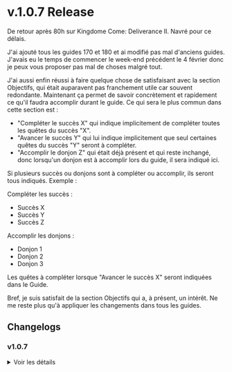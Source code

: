 # v.1.0.7 Release
De retour après 80h sur Kingdome Come: Deliverance II. Navré pour ce délais.

J'ai ajouté tous les guides 170 et 180 et ai modifié pas mal d'anciens guides. J'avais eu le temps de commencer le week-end précédent le 4 février donc je peux vous proposer pas mal de choses malgré tout.

J'ai aussi enfin réussi à faire quelque chose de satisfaisant avec la section Objectifs, qui était auparavent pas franchement utile car souvent redondante.
Maintenant ça permet de savoir concrètement et rapidement ce qu'il faudra accomplir durant le guide. Ce qui sera le plus commun dans cette section est :
  - "Compléter le succès X" qui indique implicitement de compléter toutes les quêtes du succès "X".
  - "Avancer le succès Y" qui lui indique implicitement que seul certaines quêtes du succès "Y" seront à compléter.
  - "Accomplir le donjon Z" qui était déjà présent et qui reste inchangé, donc lorsqu'un donjon est à accomplir lors du guide, il sera indiqué ici.

Si plusieurs succès ou donjons sont à compléter ou accomplir, ils seront tous indiqués. Exemple :

Compléter les succès :
- Succès X
- Succès Y
- Succès Z

Accomplir les donjons :
- Donjon 1
- Donjon 2
- Donjon 3

Les quêtes à compléter lorsque "Avancer le succès X" seront indiquées dans le Guide.

Bref, je suis satisfait de la section Objectifs qui a, à présent, un intérêt. Ne me reste plus qu'à appliquer les changements dans tous les guides.


## Changelogs

### v1.0.7

<details>
<summary>Voir les détails</summary>


## Guides


### Modifications
Beaucoup de modifications.

<details>
<summary>Voir les détails</summary>

- À travers le Krosmoz 
  - Correction du titre du guide "A" -> "À".
  - Uniformisation de la section Objectifs.
  - Ajout d'explications quant à la quête "Du rire en barre".
- Faire le kéké
  - Uniformisation.
  - Ajout d'un lien vers DofusDB pour les Poils de Kerubim.
- Amakna : Premières quêtes
  - Retrait de la section Informations importantes
  - Ajout d'un paragraphe de directives.
  - Ajout d'un lien vers DofusDB pour les Pelles de Boisailles
  - Modifications des Objectifs
- Captain Amakna : À la poursuite des Vilaines
  - Correction du titre du guide "A" -> "À".
  - Uniformisation global.
  - Ajout d'un lien vers DofusDB pour les Étoffes Mystérieuses.
  - Éclaircissement des directives.
- Sufokia : Le bon air de la mer d'Asse - Début
  - Uniformisation global.
  - Ajout d'un lien DofusDB vers les Étoiles de la Mer d'Asse.
  - Ajout d'un paragraphe sur la quête Des étoiles dans l'estomac.
  - Amélioration des directives.
- Choix de l'alignement
  - Légère amélioration de la section Pourquoi s'aligner.
- Rush Donjons - 1
  - Uniformisation de Objectifs
  - Éclaircissement des directives.
- Pandala : Introduction aux Dofus
  - Ajout du succès Partie prise pour la quête Intrusion chez les wabbits.
  - Ajout d'un objectif pour Mortelle randonnée et Partie prise.
  - Ajout d'une section pour Partie prise et modifications des paragraphes existant pour le prendre en compte.
  - Retrait d'un objectif.
  - Uniformisation de la section Informations importantes.
- Sidimote : Les landes mortes - Début
  - Ajout de liens DofusDB pour les potions Breuvage d'Erazal et le monstre Vampire Omane.
- Le Campement des Bworks et Gobelins
  - Améliorations des Objectifs
  - Ajout de liens DofusDB pour les Bière bwork et DPLN pour le sort commun Foudroiement de Grunob.
- Rush Donjons - 2 
  - Uniformisation de Objectifs
- Archipel de Valonia - Albuera
  - Retrait d'un objectif.
  - Ajout de la position du bateau pour se rendre sur l'archipel.
  - Uniformisation de Informations importantes.
- Dofus Ocre : L'Éternelle Moisson
  - Ajout du succès Service de dépannage. (Fait lors de la précédente MàJ)
- Ocre d'Ambre - Akadémie des Gobs & Grotte Hesque
  - Uniformisation des Objectifs.
  - Uniformisation de la rédaction du Guide.
- Ile de Moon : Territoire Kanniboule
  - Uniformisation des Objectifs.
  - Uniformisation de Informations importantes.
  - Ajout de liens DofusBook vers la Panoplie Tortue, Caracoiffe. DofusDB vers la ressource Bananagrume. DPLN vers le sort Kannibulle.
  - Ajout d'un paragraphe sur le succès Donjons avancés.
  - Uniformisation de la rédaction du Guide.
- Quêtes d'alignement : 20 + Ordre 1 (Bonta)
  - Correction d'une faute sur le numéro de la quête Le Tabi d'Amayiro qui était 20 alors que c'est la 19.
  - Ajout de directives pour la quête 20 Le fantôme de Tsog.
  - Modification du titre du paragraphe "Ordre" en "À vos Ordres !" & Mention de complétion de la quête d'Ordre.
  - Ajout du succès Mot d'Ordre au guide et de directives le concernant.
  - Uniformisation de la section Objectifs.
- Quêtes d'alignement : 20 + Ordre 1 (Brâkmar)
  - Modification du titre du paragraphe "Ordre" en "À vos Ordres !" & Mention de complétion de la quête d'Ordre.
  - Ajout du succès Mot d'Ordre au guide et de directives le concernant.
  - Légère modification des directives pour la quête 20.
  - Uniformisation de la section Objectifs.
- Dofus Cawotte - 1 - Wa Wabbit
  - Amélioration de la section Objectifs
  - Uniformisation de la rédaction du Guide.
  - Ajout d'un paragraphe sur les raccourcis ajoutés avec Dofus 3.
- Rush Donjons - 4 - Gélaxième dimension
  - Uniformisation de la rédaction du Guide.
- Sufokia : Le bon air de la mer d'Asse - Fin
  - Uniformisation des sections Objectifs et Guide.
- Rush Donjons - 5 - Épreuve de Draegnerys
  - Uniformisation de la rédation du Guide & Ajout du bon moment pour accomplir le donjon.
- Île d'Otomaï : Les Pirates
  - Amélioration de la section Objectifs
  - Uniformisation de la rédation du Guide & Ajout du bon moment pour accomplir le donjon.
- Quêtes d'alignement : 29
  - Changement de l'alignement du guide en Bonta.
  - Uniformisation de la rédaction du Guide & de la section Objectifs.
  - Les titres des quêtes dans le guide correspondent donc maintenant aux noms des quêtes de Bonta.
- Sidimote : Les landes mortes - Fin
  - Amélioration de la section Informations importantes.
  - Uniformisation de la rédaction du Guide.
- Saharach : la Dune des Ossements
  - Uniformisation de la section Objectifs.
  - Ajout de ressources à prévoir.
  - Améliorations du Guide via l'ajout d'informations manquantes.
  - Ajout d'un lien DofusDB pour la Flûte de Mastodonte.
- Dofus Cawotte - 2 - Wa Wobot
  - Uniformisation de la section Objectifs
  - Uniformisation de la rédaction du Guide.
  - Retrait du paragraphe concernant la quête Intrusion chez les wabbits.
- Montagne des Koalaks : Tout ça pour du kaliptus
  - Uniformisation globale.
  - Ajout de directives concernant le succès l'osmose.
- Île de Moon : Les Pirates du Chouque
  - Uniformisation globale.
  - Ajouts de directives concernants les succès & Amélioration de la directive globale.
- Route des Roulottes : Hurlements de rire
  - Uniformisation globale.
  - Ajout de directives globales.
  - Ajout du bon moment pour accomplir le donjon.
  - Retrait d'un paragraphe d'Informations importantes concernant les quêtes.
  - Ajout de la mention de la complétion du succès Donjons trois point cinq.
- Dofus Ocre : L'Éternelle Moisson
  - Ajout d'un paragraphe sur le Dofus Ocre & Explication de comment l'éternelle moisson fonctionne.
  - Ajout d'un lien DofusDB sur le Dofus Ocre & Un lien vers Metamob.
- Quêtes d'alignement : 40 + Ordre 2 (Bonta)
  - Ajout du succès Ordre du jour au guide et un paragraphe le concernant.
  - Modification des Objectifs.
- Quêtes d'alignement : 41 + Ordre 2 (Brâkmar)
  - Ajout de "+ Ordre 2" au titre.
  - Ajout du succès Ordre du jour au guide et un paragraphe le concernant.


</details>


### Ajouts
- Quêtes d'alignement : 29 (Brâkmar)
- Pandala 2 - Dojo
- Saharach : La gorge des vents hurlants & La cité détruite
- Xelorium Chapitre 2 : XLII
- Frigost - La Crevasse Perge
- Ocre d'Ambre : Quand les esprits s'échauffent
- Pandala : Le Gardien de l'Immaculé
- Ocre d'Ambre : Fin
- Srambad Chapitre 2 : Toxoliath
- Royaume d'Amakna : Les derniers d'entre nous
- Quêtes d'alignement : 85 + Ordre 4 (Bonta)
- Quêtes d'alignement : 85 + Ordre 4 (Brâkmar)
- Frigost - La Crevasse Perge 2
- Bleu Turquoise - 5 / 5 - Troisième Dofus Primordial
- Dofus Ocre - Quatrième Dofus Primordial
- Quatre sur Six : La dernière pierre & Les coûts du sort
- Sidimote : Le double effet Gisgoul
- Sidimote : Les spores, c'est la santé


## Succès

### Modifications
- Le gardien de l'immaculé 
  - Changement de l'ordre d'affichage de deux des quêtes pour refléter le sens de complétion.
- À vos Ordres !
  - Correction du titre "A" -> "À" & "ordres!" -> "Ordres !".
- Mot d'Ordre
  - Correction du titre "ordre" -> "Ordre".
- La fin de l'éternité
  - Ajout de l'icone "prévoir" capture.
- Jusqu'à nouvel Ordre
  - Correction du titre "ordre" -> "Ordre".


### Ajouts
- Slip ou caleçon


## Quêtes

### Ajouts 
- Chaud du S.L.I.P.






# v.1.0.6 Release
Comme j'ai pu me concentrer sur la rédaction cette semaine, j'ai bien avancer et voilà donc tous les guides de niveau 140, 150 et 160.

À vu de nez je dirais qu'il me reste 3 semaines de travail pour finir la rédaction de ce qu'il manque, maintenant pas sûr que ce soit fini dans ce délai avec la sortie de Kingdome Come : Deliverance II qui arrive... Je vais faire de mon mieux, promis.

Ensuite j'ai réutilisé les premiers guides pour test un perso et je me suis me rendu compte qu'ils pourraient être améliorés, une nouvelle fois, avec plus de directives pour faciliter la compréhension. Comme c'est le cas dans mes dernières rédactions où j'ai pas eu le choix vu le casse tête des guides Frigost et Pandala...
J'ai d'ailleurs eu le temps de commencer à les améliorer.


## Changelogs

### v1.0.6 Release

<details>
<summary>Voir les détails</summary>

## Général

### Modifications
- Le titre du guide est à présent affiché en nom de fenêtre.

### Ajouts
- Ajout des copyrights


## Guides
Les guides 140, 150 et 160 ont été rédigés.

### Modifications
- Mise à jour des titres de certains guides pour correspondre à ceux de Skyzio. Je ne met pas le détail puisque ça concerne des guides qui n'étaient plus visible depuis la 1.0.2
- Frigost : Le Royalmouth
  - Amélioration des instructions globales du guide + du passage du donjon.
  - Ajout de la mention de la quête Antiroyaliste.
  - Correction sur les instructions donnés pour la quête Bienvenue à Frigost.
  - Ajout d'une explication quant au choix concernant la quête Agriculture ou Alchimie.
  - Ajustement des Objectifs.
- Rush Donjons - 1
  - Ajout des donjons à accomplir dans Objectifs
  - Éclaircissement quant au "bon moment" pour accomplir les donjons.
- Pandala : Introduction aux Dofus
  - Ajout de directives quant aux quêtes à compléter.
- Sidimote : Les landes mortes - Début
  - Changement du contenu d'information importantes.
  - Reformatage du guide pour comprendre le titre du succès et ajout de l'ancien contenu d'informations importantes dans le guide + quelques modifications.
- Le Campement des Bworks et Gobelins
  - Reformatage global.
  - Ajout d'un paragraphe de directives.
  - Ajout de la mention du succès Première édition de donjons.
  - Retrait du paragraphe sur le donjon.
- Caniablanca : Exploration des plaines
  - Retrait de la section informations importantes
  - Retrait du paragraphe sur La foire au gobs
  - Modification des Objectifs
- Quêtes d'alignement : 19 (Bonta)
  - Ajout de directives selon le sens d'accomplissement des donjons choisi.
- Rush Donjons - 2
  - Ajout de la mention du Nid du Kwakwa dans Informations importantes.
  - Éclaircissement quant au "bon moment" pour accomplir les donjons.
- Archipel de Valonia - Albuera
  - Reformatage pour uniformiser le style de la rédaction.
- Sufokia : Accéder à l'ile d'Otomaï
  - Reformatage pour uniformiser le style de la rédaction.
  - Ajout de l'objectif "Compléter le succès".
  - Retrait de l'objectif "Sauvegarder les zaaps".
- Dofus Ocre : L'Éternelle Moisson
  - Reformatage pour uniformiser le style de la rédaction.
  - Ajout d'un paragraphe de directives.

### Ajouts
- Frigost : Les Pins Perdus & Le Lac Gelé
- Quêtes d'alignement : 60 + Ordre 3 (Bonta)
- Quêtes d'alignement : 60 + Ordre 3 (Brâkmar)
- Bleu Turquoise - 2 / 5 - Troisième Dofus Primordial
- Royaume d'Amakna : L'art de la langue de bois
- Pandala : Sous des nuages de cendre 
- Frigost - Le Berceau d'Alma
- Bleu Turquoise - 3 / 5 - Troisième Dofus Primordial
- Frigost - Les Larmes d'Ouronigride
- Quêtes d'alignement : 70 (Bonta)
- Quêtes d'alignement : 70 (Brâkmar)
- Forêt Maléfique - Fin
- Otomaï : l'Arbre Hakam
- Bleu Turquoise - 4 / 5 - Troisième Dofus Primordial
- Cania : La Voyageuse Imprudente
- Enutrosor Chapitre 2 : Phossile
- Ecaflipus Chapitre 2 : Ush
- Rush Donjons - 7 - Minotot

### Suppression
- Quêtes de Silvosse - Partie 2
- Rush Donjons - 8
- Tour du Monde - Fin
- Frigost - Le Berceau d'Alma Pt 2


## Succès

### Modifications 
- Les survivants de Frigost
  - Ajout de l'icone à prévoir : Capture.

### Ajouts
- Forage à tout va
- Les carrières de glace


## Quêtes

### Modifications
- GaBuZoMeu
  - Le lien n'était pas celui de la quête.

### Ajouts
- Pêche en eaux gelées
- Il est frais mon pichon
- Hôtel de glace
- La fonte des glaces
- L'ombre et la glace
- Lumière sur l'ombre
- Qu'est-ce qu'on a fait des tuyaux ?
- Lâcher les gaz


</details>




### v1.0.5 Release

<details>
<summary>Voir les détails</summary>

## Général

Plus de détails sur la [refonte de l'installation](#refonte-de-linstallation) plus bas. 

### Modifications
- Refonte total du fichier de configuration de l'application Electron. Et particulièrement l'installation.
- Ajustement de la partie Installation du README.

### Ajouts
- Ajout d'une fenêtre indiquant que l'installation est en cours.
- Ajout d'un "splash screen" qui est une fenêtre de chargement qui s'affiche le temps que l'app se charge.
- Ajout de Python 3.13.1 dans l'application et ainsi retirer cette dépendance.


## Guides
Ajout de tous les guides 130.

### Modifications

- "Astrub : Introduction au background et avancée du personnage" 
  - Paragraphes oubliés ajoutés.
  - Ajout de section à dévoiler via "Afficher" pour rendre le guide plus digeste.
  - Affinement des explications et du formatage des paragraphes liés aux donjons.
  - Ajout des changelogs de la version 1.0.5.
- "Frigost : Le Royalmouth"
  - Ajout de la mention "accomplir le donjon"
- "Pourpre Profond - 2 / 3 - Second Dofus Primordial"
  - Correction de plusieurs fautes dans les explications par rapport à la quête "Le trésor de Totankama" principalement.
- "Cania : Ça en valait la plaine"
  - Ajout de la mention de la quête "Jeu de Trooll"
- "Le Campement des Bworks et Gobelins"
  - Ajout de la mention de la quête "Jeu de Trooll" et du succès "Ça en valait la plaine"

### Ajouts

- "Srambad Chapitre 1 : Capitaine Ekarlatte"
- "Pourpre Profond - 3 / 3 - Second Dofus Primordial"
- "Cania : Ça en valait la plaine - Fin"
- "Saharach : Territoire Cacterre"
- "Pandala : Des larmes de pierres"

### Suppression

- "Pandala 1 - Le Dojo"


## Succès

### Modifications 
- "Au clair de la dune"
  - Ajout de demande : donjon.
- "Des larmes de pierres"
  - Changement de l'ordre d'affichage des quêtes pour refléter les directives du guide.
- "La tornade des donjons"
  - Ajout de la quête "Tour de passe-passe" qui avait été oubliée.


## CSS
- Ajout de marges dans les sections à dévoiler via le bouton "Afficher"



</details>

## Refonte de l'installation
Ça aura été un casse tête mais au moins c'est fait, et puis c'était nécessaire. J'ai donc :
 - Intégrer la dépendance Python à l'application, ce qui à pour conséquence d'avoir augmenté la taille de GPOD3.
 - Refonte en totalité mon fichier de configuration de l'application Electron. Traduction : L'installation et le lancement de l'app.
 - Ajouter une fenêtre "installateur" qui suit celle de Squirrel (Le gif vert au début de l'installation).
 - Ajouter un écran de démarrage pour le style.
 
La majeur partie des problèmes venaient du fait que l'installateur Squirrel se fermait précocement. Et j'ai autant galérer à cause de ma méconnaissance d'Electron et surtout ici de Squirrel. 
Il se trouve que l'évènement "--squirrel-install" dans lequel j'imaginais pouvoir faire toutes les opérations d'installations, à une durée de vie fixe de 15s puis s'arrête et passe au suivant, or selon le PC et la connexion, GPOD3 met plus de temps que ça à s'installer. 
Donc j'ai passé des jours, littéralement, à chercher une solution à un problème qui ne pouvait être résolu. 

Mais j'ai pu commencer à avancer des lors que j'ai eu cette info et résultat j'ai remplacé le vide par une petite fenêtre indiquant que l'installation se déroule. C'est très minimaliste pour l'instant mais fonctionnel. Ce sera amélioré ultérieurement.

J'en ai profité pour ajouter une fenêtre de démarrage pendant que l'app charge. Là encore rien de bien tape à l'œil mais au moins il y a quelque chose.
 
Globalement c'est encore loin d'être parfait mais je m'y retrouve donc c'est pas mal pour avancer.
J'ai encore à améliorer certaines choses mais je ne devrais plus avoir trop de retour négatifs en ce qui concerne l'installation qui échouée régulièrement. Si vous avez un problème lors de l'installation en **version ≥ 1.0.5** n'hésitez pas à me le faire savoir.

## Sauvegarde de la progression
Il est à présent possible depuis la **version 1.0.3** de sauvegarder et charger sa progression via un menu d'option situé en haut à droite de l'application. 
- Pour les utilisateurs de la **version ≥ 1.0.3** ou si c'est votre première utilisation, alors tout va bien pour vous. Vous trouverez quand même des explications sur comment ça fonctionne tout en bas "Version ≥ 1.0.3" ou dans le premier guide de GPOD3.
- Pour les utilisateurs des versions précédentes ( **version ≤ 1.0.2** ) voir la section "Version ≤ 1.0.2" un peu plus bas.

**Remarque** : La mise à jour n'est pas encore un procédé très abouti. Idéalement il faudra que je rende tout ça in-app automatique. Techniquement c'est déjà possible avec les deux autres fichiers que je fourni, le .nupkg et le RELEASES mais il faut encore que je comprenne comment.

### Version ≤ 1.0.2
Pour ceux ayant utilisé une version inférieur ou égale à la **1.0.2** et qui ne souhaitent pas perdre leurs progression en mettant l'app à jour, il vous faudra faire quelques manipulations. Pas de panique voici la marche à suivre :
1. Téléchargez le dossier "creation_sauvegarde.7z" et dézippez le où vous voulez.
2. Vous aurez deux fichiers : "save.bat" et "create_save.py".
3. Ouvrez les fichiers locaux de l'application en faisant un clique droit sur l'icone de l'application présente sur votre bureau > "Ouvrir l'emplacement du fichier". Ou bien faites la combinaison de touches "Windows" + "R" et collez %LocalAppData% puis faites entrer et ouvrez le dossier "GPODofus3".
4. Allez dans le dossier app-1.X.X (les X correspondent à votre version) notez que vous y êtes déjà si vous avez êtes passer par "Ouvrir l'emplacement du fichier" > "resources" > "app". Glissez dans ce dernier le fichier "create_save.py".
5. Retournez 2 fois en arrière dans le dossier app-1.X.X et glissez y le fichier "save.bat".
6. Enfin, double cliquez sur "save.bat" et cela vous créera la sauvegarde de votre progression.

Vous pouvez maintenant installer la nouvelle version de l'application. 
Une fois dans l'application nouvellement installée puis lancée, ouvrez le menu via l'icone située en haut à droite de l'application et cliquez sur "Charger". Cela ira chercher le fichier de sauvegarde crée précédemment. 
Maintenant plus de panique puisque vous n'aurez plus besoin de faire cette opération manuellement il vous faudra simplement cliquer sur "Sauvegarder" et cela fera la même chose.

### Version ≥ 1.0.3
1. Cliquez sur le menu d'option en haut à droite de l'application. 
2. Dans la section "Sauvegarde" vous avez 2 options : 
    - La première créera la sauvegarde. 
    - La seconde la chargera.
    
C'est aussi simple que ça. Une fois la sauvegarde créée, vous pourrez mettre l'application à jour en installant les nouvelle version et une fois l'application lancée vous n'aurez qu'à appuyer sur "Charger" et vous retrouverez votre progression (une fois l'application redémarrée ou si vous passez au guide suivant ou précédent).



# v.1.0.4 Release
**BIEN LIRE LA SECTION INSTALLATION DU README**
- Améliorations des guides existants.
- Ajout de nouveaux guides.
- La sauvegarde de l'alignement choisi est à présent sauvegarder lors d'une sauvegarde de la progression.

## Changelogs
Cette fois-ci j'ai un vrai changelogs à proposer que voici.

### v1.0.4 Release

<details>
<summary>Voir les détails</summary>

## Général

### Ajouts
- Ajout de la sauvegarde de l'alignement de l'utilisateur.
- Ajustement du chemin du script d'installation dans install.vbs.
- Ajout d'un "pause" dans le script de lancer run.bat.


## Guides

### Modifications

<details>
<summary>Voir les détails</summary>

- "Tutoriel - GPODofus3"
  - Retrait du bloc "Remarque" de "Changelogs".
  - Ajout du changelogs pour la version 1.0.4.
- "Introduction aux dimensions divines"
  - Ajout du succès "Errances félines" et modifications du guide pour refléter cet ajout.
  - Quelques modifications dans les explications sur le Dofus des Veilleurs.
- "Ocre d'Ambre - Reine Nyée"
  - Ajout de directives pour la quête "Rester planté là".
- "Dofus des Veilleurs : Odyssée en Trois dimensions"
  - Ajout de la mention "accomplir le donjon" pour la quête "Le disparu de Sufokia".
- "La Fratrie des Oubliés"
  - Retrait du mot "Fin" du titre car il n'y en a plus qu'un.
- "Noir d'Ébène"
  - Changement du titre en "Dofus Ebène - 1 / 2"
- Les titres de tous les guides d'alignements ont été modifiés.
  - Ajout d'un [ A ] pour les différencier.
  - Retrait de la majuscule du mot "Alignement".
  - Retrait des mots "Bonta" ou "Brâkmar" qui étaient présent dans la plupart des guides alors que ce n'était pas nécessaire puisqu'ils ne sont de toute façon visible que pour l'alignement selectionné.
  - Uniformisation : Certains étaient séparés par des " - " d'autres par des " : ".
- Améliorations de tous les guides d'alignements
  - Ajout des numéros des quêtes dans les titres de la section "Guide" pour s'y retrouver plus facilement.
  - [En cours] Ajout d'informations manquante entre autre sur des prérequis qui méritaient d'être mis en avant.
  - Changements de mots utilisés pour rester cohérent avec les autres guides (exemple "accomplir" lorsqu'il sagit de parler d'un donjon, "compléter" pour des quêtes / succès, etc.)
- "Quêtes d'alignement : 40 + Ordre 2" (Brâkmar)
  - Changement du titre en "Quêtes d'alignement : 40"
  - Retrait du succès "Jusqu'à nouvel ordre" et de la mention de l'Ordre 2 du titre et du Guide. Ce n'est en effet pas pertinent puisqu'il n'est pas possible de le passer lors de ce guide.
- "Vert Émeraude : Premier Dofus Primordial"
  - Ajout d'une précision pour les Brâkmariens concernant la quête d'alignement 40 + le passage de l'ordre 2 une fois le Meulou accompli.
- "Rush Donjons - 6" : Ajout d'un lien vers le chemin pour se rendre dans le donjon Koulosse.

</details>

### Ajouts (Guides 110, 120)

- "110 - Eliocalypse - Résonance".
- "110 - Quêtes d'Alignement : Bonta - 41".
- "110 - Quêtes d'Alignement : Brâkmar - 41".
- "110 - Bonta & Brâkmar : Frères ennemis".
- "110 - Cania : Ça en valait la plaine".
- "110 - Ecaflipus Chapitre 1 : Pounicheur".
- "110 - Ocre d'Ambre - Damadrya".
- "110 - Pandala : De quel bois je me chauffe".
- "110 - Pourpre profond - 1 / 3 - Second Dofus Primordial".
- "120 - Frigost : Le Royalmouth".
- "120 - Quêtes d'Alignement : Bonta - 55".
- "120 - Quêtes d'Alignement : Brâkmar - 55".
- "120 - Pourpre Profond - 2 / 3 - Second Dofus Primordial".
- "120 - La Fratrie des Oubliés".
- "120 - Xelorium Chapitre 1 : Fraktale".
- "120 - Dofus Ebène - 1 / 2".

### Suppression

- "110 : Fratrie des Oubliés - 1 / 2".

## Succès

### Ajouts

- "Problèmes et solutions".
- "Objets trouvés".

## Quêtes

### Modifications

- Ajout d'un [P] ou [A] au titre des quêtes du succès "Agriculture ou Alchimie" pour indiquer si c'est une quête "Agriculture" [P] ou "Alchimie" [A].

### Ajouts

- "Pauvre Kiki.".
- "Star ski et Dutch.".
- "Groméo et Ginette.".
- "La marche de l'impératrice.".
- "Gène et tique.".
- "Manque de re-peau.".
- "Scierie Bambelle.".
- "Semer ses graines.".
- "Une blague vaseuse ?".
- "Un volcan s'éteint.".
- "Souvenir, souvenir.".
- "Bricoleur de génie.".
- "Un gros cube, un p'ti cube.".
- "Bijoux de famille.".
- "Obscurantisme.".
- "Monstre aux plantes.".
- "La transe du crystal.".
- "Art nacre.".
- "Glourmandise.".


## CSS 

- Retrait du font-weight: 500; de ".quest"
- Ajout des h6 avec font-size: 1em;
- Ajout font-weight: 500; dans ".dungeon"

</details>